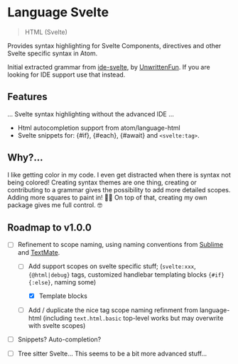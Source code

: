 # Language Svelte

> HTML (Svelte)

Provides syntax highlighting for Svelte Components, directives and other Svelte specific syntax in Atom.

Initial extracted grammar from [ide-svelte](https://github.com/sveltejs/svelte-atom), by [UnwrittenFun](https://github.com/UnwrittenFun). If you are looking for IDE support use that instead.

## Features

... Svelte syntax highlighting without the advanced IDE ...

- Html autocompletion support from atom/language-html
- Svelte snippets for: {#if}, {#each}, {#await} and `<svelte:tag>`.

## Why?...

I like getting color in my code. I even get distracted when there is syntax not being colored! Creating syntax themes are one thing, creating or contributing to a grammar gives the possibility to add more detailed scopes. Adding more squares to paint in! 👨‍🎨 On top of that, creating my own package gives me full control. 🤓

## Roadmap to v1.0.0

- [ ] Refinement to scope naming, using naming conventions from [Sublime](https://www.sublimetext.com/docs/3/scope_naming.html) and [TextMate](https://macromates.com/manual/en/language_grammars#naming_conventions).

  - [ ] Add support scopes on svelte specific stuff; (`svelte:xxx`, `{@html|debug}` tags, customized handlebar templating blocks `{#if} {:else}`, naming some)

    - [x] Template blocks

  - [ ] Add / duplicate the nice tag scope naming refinment from language-html (including `text.html.basic` top-level works but may overwrite with svelte scopes)

- [ ] Snippets? Auto-completion?

- [ ] Tree sitter Svelte... This seems to be a bit more advanced stuff...
